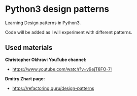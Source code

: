 # Python3 design patterns

Learning Design patterns in Python3.

Code will be added as I will experiment with different patterns.

## Used materials

**Christopher Okhravi YouTube channel:**

- <https://www.youtube.com/watch?v=v9ejT8FO-7I>

**Dmitry Zhart page:**

- <https://refactoring.guru/design-patterns>

